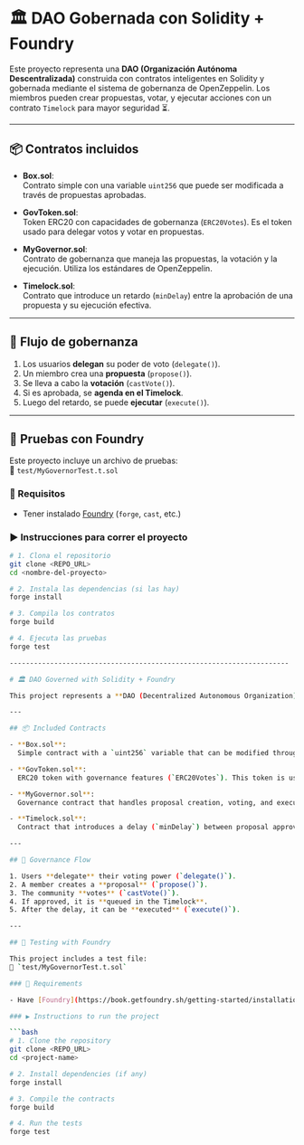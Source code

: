 # 🏛️ DAO Gobernada con Solidity + Foundry

Este proyecto representa una **DAO (Organización Autónoma Descentralizada)** construida con contratos inteligentes en Solidity y gobernada mediante el sistema de gobernanza de OpenZeppelin. Los miembros pueden crear propuestas, votar, y ejecutar acciones con un contrato `Timelock` para mayor seguridad ⏳.

---

## 📦 Contratos incluidos

- **Box.sol**:  
  Contrato simple con una variable `uint256` que puede ser modificada a través de propuestas aprobadas.

- **GovToken.sol**:  
  Token ERC20 con capacidades de gobernanza (`ERC20Votes`). Es el token usado para delegar votos y votar en propuestas.

- **MyGovernor.sol**:  
  Contrato de gobernanza que maneja las propuestas, la votación y la ejecución. Utiliza los estándares de OpenZeppelin.

- **Timelock.sol**:  
  Contrato que introduce un retardo (`minDelay`) entre la aprobación de una propuesta y su ejecución efectiva.

---

## 🧠 Flujo de gobernanza

1. Los usuarios **delegan** su poder de voto (`delegate()`).
2. Un miembro crea una **propuesta** (`propose()`).
3. Se lleva a cabo la **votación** (`castVote()`).
4. Si es aprobada, se **agenda en el Timelock**.
5. Luego del retardo, se puede **ejecutar** (`execute()`).

---

## 🧪 Pruebas con Foundry

Este proyecto incluye un archivo de pruebas:  
📁 `test/MyGovernorTest.t.sol`

### 🔧 Requisitos

- Tener instalado [Foundry](https://book.getfoundry.sh/getting-started/installation) (`forge`, `cast`, etc.)

### ▶️ Instrucciones para correr el proyecto

```bash
# 1. Clona el repositorio
git clone <REPO_URL>
cd <nombre-del-proyecto>

# 2. Instala las dependencias (si las hay)
forge install

# 3. Compila los contratos
forge build

# 4. Ejecuta las pruebas
forge test

---------------------------------------------------------------------

# 🏛️ DAO Governed with Solidity + Foundry

This project represents a **DAO (Decentralized Autonomous Organization)** built with smart contracts in Solidity and governed using OpenZeppelin’s governance system. Members can create proposals, vote, and execute actions through a `Timelock` contract for added security ⏳.

---

## 📦 Included Contracts

- **Box.sol**:  
  Simple contract with a `uint256` variable that can be modified through approved proposals.

- **GovToken.sol**:  
  ERC20 token with governance features (`ERC20Votes`). This token is used to delegate voting power and vote on proposals.

- **MyGovernor.sol**:  
  Governance contract that handles proposal creation, voting, and execution. It follows OpenZeppelin’s standards.

- **Timelock.sol**:  
  Contract that introduces a delay (`minDelay`) between proposal approval and execution.

---

## 🧠 Governance Flow

1. Users **delegate** their voting power (`delegate()`).
2. A member creates a **proposal** (`propose()`).
3. The community **votes** (`castVote()`).
4. If approved, it is **queued in the Timelock**.
5. After the delay, it can be **executed** (`execute()`).

---

## 🧪 Testing with Foundry

This project includes a test file:  
📁 `test/MyGovernorTest.t.sol`

### 🔧 Requirements

- Have [Foundry](https://book.getfoundry.sh/getting-started/installation) installed (`forge`, `cast`, etc.)

### ▶️ Instructions to run the project

```bash
# 1. Clone the repository
git clone <REPO_URL>
cd <project-name>

# 2. Install dependencies (if any)
forge install

# 3. Compile the contracts
forge build

# 4. Run the tests
forge test
